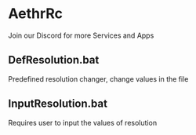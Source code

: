 # AethrRc

Join our Discord for more Services and Apps 

## DefResolution.bat
Predefined resolution changer, change values in the file
## InputResolution.bat
Requires user to input the values of resolution
